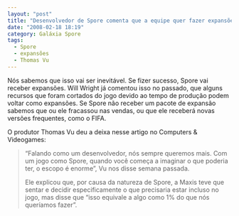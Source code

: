 ```yaml
---
layout: "post"
title: "Desenvolvedor de Spore comenta que a equipe quer fazer expansões"
date: "2008-02-18 18:19"
category: Galáxia Spore
tags:
  - Spore
  - expansões
  - Thomas Vu
---
```

Nós sabemos que isso vai ser inevitável. Se fizer sucesso, Spore vai receber expansões. Will Wright já comentou isso no passado, que alguns recursos que foram cortados do jogo devido ao tempo de produção podem voltar como expansões. Se Spore não receber um pacote de expansão sabemos que ou ele fracassou nas vendas, ou que ele receberá novas versões frequentes, como o FIFA.

O produtor Thomas Vu deu a deixa nesse artigo no Computers & Videogames:

> “Falando como um desenvolvedor, nós sempre queremos mais. Com um jogo como Spore, quando você começa a imaginar o que poderia ter, o escopo é enorme”, Vu nos disse semana passada.
>
> Ele explicou que, por causa da natureza de Spore, a Maxis teve que sentar e decidir especificamente o que precisaria estar incluso no jogo, mas disse que “isso equivale a algo como 1% do que nós queríamos fazer”.
